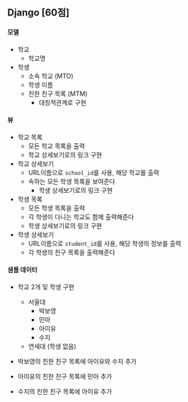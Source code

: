 ## Django [60점]

#### 모델

- 학교
	- 학교명
- 학생
	- 소속 학교 (MTO)
	- 학생 이름
	- 친한 친구 목록 (MTM)
		- 대칭적관계로 구현

#### 뷰

- 학교 목록
	- 모든 학교 목록을 출력
	- 학교 상세보기로의 링크 구현
- 학교 상세보기
	- URL이름으로 `school_id`를 사용, 해당 학교를 출력
	- 속하는 모든 학생 목록을 보여준다
		- 학생 상세보기로의 링크 구현
- 학생 목록
	- 모든 학생 목록을 출력
	- 각 학생이 다니는 학교도 함께 출력해준다
	- 학생 상세보기로의 링크 구현
- 학생 상세보기
	- URL이름으로 `student_id`를 사용, 해당 학생의 정보를 출력
	- 각 학생의 친구 목록을 출력해준다

#### 샘플 데이터

- 학교 2개 및 학생 구현
	- 서울대
		- 박보영
		- 민아
		- 아이유
		- 수지
	- 연세대 (학생 없음)

- 박보영의 친한 친구 목록에 아이유와 수지 추가
- 아이유의 친한 친구 목록에 민아 추가
- 수지의 친한 친구 목록에 아이유 추가